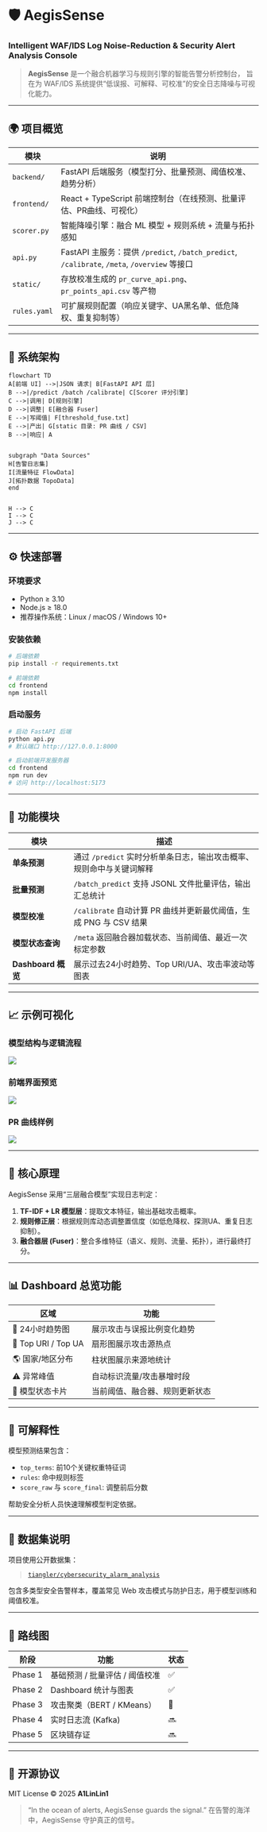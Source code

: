 # 🛡️ AegisSense

### Intelligent WAF/IDS Log Noise-Reduction & Security Alert Analysis Console

> **AegisSense** 是一个融合机器学习与规则引擎的智能告警分析控制台，
> 旨在为 WAF/IDS 系统提供“低误报、可解释、可校准”的安全日志降噪与可视化能力。

---

## 🌍 项目概览

| 模块           | 说明                                                                                  |
| ------------ | ----------------------------------------------------------------------------------- |
| `backend/`   | FastAPI 后端服务（模型打分、批量预测、阈值校准、趋势分析）                                                   |
| `frontend/`  | React + TypeScript 前端控制台（在线预测、批量评估、PR曲线、可视化）                                        |
| `scorer.py`  | 智能降噪引擎：融合 ML 模型 + 规则系统 + 流量与拓扑感知                                                    |
| `api.py`     | FastAPI 主服务：提供 `/predict`, `/batch_predict`, `/calibrate`, `/meta`, `/overview` 等接口 |
| `static/`    | 存放校准生成的 `pr_curve_api.png`、`pr_points_api.csv` 等产物                                  |
| `rules.yaml` | 可扩展规则配置（响应关键字、UA黑名单、低危降权、重复抑制等）                                                     |

---

## 🧩 系统架构

```mermaid
flowchart TD
A[前端 UI] -->|JSON 请求| B[FastAPI API 层]
B -->|/predict /batch /calibrate| C[Scorer 评分引擎]
C -->|调用| D[规则引擎]
D -->|调整| E[融合器 Fuser]
E -->|写阈值| F[threshold_fuse.txt]
E -->|产出| G[static 目录: PR 曲线 / CSV]
B -->|响应| A


subgraph "Data Sources"
H[告警日志集]
I[流量特征 FlowData]
J[拓扑数据 TopoData]
end


H --> C
I --> C
J --> C
```

---

## ⚙️ 快速部署

### 环境要求

* Python ≥ 3.10
* Node.js ≥ 18.0
* 推荐操作系统：Linux / macOS / Windows 10+

### 安装依赖

```bash
# 后端依赖
pip install -r requirements.txt

# 前端依赖
cd frontend
npm install
```

### 启动服务

```bash
# 启动 FastAPI 后端
python api.py
# 默认端口 http://127.0.0.1:8000

# 启动前端开发服务器
cd frontend
npm run dev
# 访问 http://localhost:5173
```

---

## 🚀 功能模块

| 模块               | 描述                                             |
| ---------------- | ---------------------------------------------- |
| **单条预测**         | 通过 `/predict` 实时分析单条日志，输出攻击概率、规则命中与关键词解释       |
| **批量预测**         | `/batch_predict` 支持 JSONL 文件批量评估，输出汇总统计        |
| **模型校准**         | `/calibrate` 自动计算 PR 曲线并更新最优阈值，生成 PNG 与 CSV 结果 |
| **模型状态查询**       | `/meta` 返回融合器加载状态、当前阈值、最近一次标定参数                |
| **Dashboard 概览** | 展示过去24小时趋势、Top URI/UA、攻击率波动等图表                 |

---

## 📈 示例可视化

### 模型结构与逻辑流程

![](./static/architecture.png)

### 前端界面预览

![](./static/dashboard_preview.png)

### PR 曲线样例

![](./static/pr_curve_api.png)

---

## 🧠 核心原理

AegisSense 采用“三层融合模型”实现日志判定：

1. **TF-IDF + LR 模型层**：提取文本特征，输出基础攻击概率。
2. **规则修正层**：根据规则库动态调整置信度（如低危降权、探测UA、重复日志抑制）。
3. **融合器层 (Fuser)**：整合多维特征（语义、规则、流量、拓扑），进行最终打分。

---

## 📊 Dashboard 总览功能

| 区域                  | 功能              |
| ------------------- | --------------- |
| 📅 24小时趋势图          | 展示攻击与误报比例变化趋势   |
| 🧭 Top URI / Top UA | 扇形图展示攻击源热点      |
| 🌎 国家/地区分布          | 柱状图展示来源地统计      |
| ⚠️ 异常峰值             | 自动标识流量/攻击暴增时段   |
| 🧩 模型状态卡片           | 当前阈值、融合器、规则更新状态 |

---

## 🧠 可解释性

模型预测结果包含：

* `top_terms`: 前10个关键权重特征词
* `rules`: 命中规则标签
* `score_raw` 与 `score_final`: 调整前后分数

帮助安全分析人员快速理解模型判定依据。

---

## 🧪 数据集说明

项目使用公开数据集：

> [`tiangler/cybersecurity_alarm_analysis`](https://huggingface.co/datasets/tiangler/cybersecurity_alarm_analysis)

包含多类型安全告警样本，覆盖常见 Web 攻击模式与防护日志，用于模型训练和阈值校准。

---

## 🔧 路线图

| 阶段      | 功能                  | 状态 |
| ------- | ------------------- | -- |
| Phase 1 | 基础预测 / 批量评估 / 阈值校准  | ✅  |
| Phase 2 | Dashboard 统计与图表     | ✅  |
| Phase 3 | 攻击聚类（BERT / KMeans） | 🚧 |
| Phase 4 | 实时日志流 (Kafka)       | 🔜 |
| Phase 5 | 区块链存证        | 🔜 |

---

## 🤝 开源协议

MIT License © 2025 **A1LinLin1**

> “In the ocean of alerts, AegisSense guards the signal.”
> 在告警的海洋中，AegisSense 守护真正的信号。
